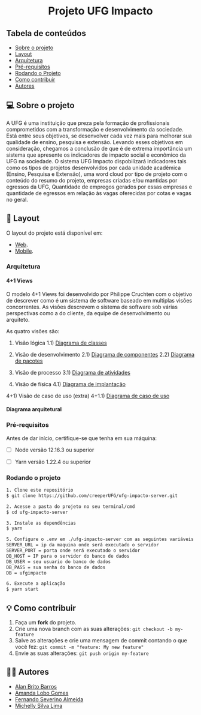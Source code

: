 <h1 align="center">Projeto UFG Impacto
</h1>

## Tabela de conteúdos

 * [Sobre o projeto](#-sobre-o-projeto)
 * [Layout](#-layout)
 * [Arquitetura](#arquitetura)
 * [Pré-requisitos](#pré-requisitos)
 * [Rodando o Projeto](#rodando-o-projeto)
 * [Como contribuir](#-como-contribuir)
 * [Autores](#-autores)

## 💻 Sobre o projeto

A UFG é uma instituição que preza pela formação de profissionais comprometidos com a transformação e desenvolvimento da sociedade. Está entre seus objetivos, se desenvolver cada vez mais para melhorar sua qualidade de ensino, pesquisa e extensão.
Levando esses objetivos em consideração, chegamos a conclusão de que é de extrema importância um sistema que apresente os indicadores de impacto social e econômico da UFG na sociedade.
O sistema UFG Impacto dispobilizará indicadores tais como os tipos de projetos desenvolvidos por cada unidade acadêmica (Ensino, Pesquisa e Extensão), uma word cloud por tipo de projeto com o conteúdo do resumo do projeto, empresas criadas e/ou mantidas por egressos da UFG, Quantidade de empregos gerados por essas empresas e quantidade de egressos em relação às vagas oferecidas por cotas e vagas no geral.


## 🎨 Layout

O layout do projeto está disponível em:
- [Web](https://www.figma.com/file/ikPCY9V3rPmLrtL0EWox2F/Untitled?node-id=0%3A1).
- [Mobile](https://www.figma.com/file/Wl3U6RMNMo0CTJd2ehJ0hV/UFGImpactoMobile?node-id=0%3A1).

### Arquitetura

#### 4+1 Views

O modelo 4+1 Views foi desenvolvido por Philippe Cruchten com o objetivo de descrever como é um sistema de software baseado em multiplas visões concorrentes. As visões descrevem o sistema de software sob várias perspectivas como a do cliente, da equipe de desenvolvimento ou arquiteto.

As quatro visões são:

1) Visão lógica
  1.1) [Diagrama de classes]()

2) Visão de desenvolvimento
  2.1) [Diagrama de componentes]()
  2.2) [Diagrama de pacotes]()

3) Visão de processo
  3.1) [Diagrama de atividades]()

4) Visão de física
  4.1) [Diagrama de implantação]()

4+1) Visão de caso de uso (extra) 
  4+1.1) [Diagrama de caso de uso]()


#### Diagrama arquitetural

### Pré-requisitos

Antes de dar início, certifique-se que tenha em sua máquina:
- [ ] Node versão 12.16.3 ou superior
- [ ] Yarn versão 1.22.4 ou superior


### Rodando o projeto

```bash
1. Clone este repositório
$ git clone https://github.com/creeperUFG/ufg-impacto-server.git

2. Acesse a pasta do projeto no seu terminal/cmd
$ cd ufg-impacto-server

3. Instale as dependências
$ yarn

5. Configure o .env em ./ufg-impacto-server com as seguintes variáveis de ambiente
SERVER_URL = ip da maquina onde será executado o servidor
SERVER_PORT = porta onde será executado o servidor
DB_HOST = IP para o servidor do banco de dados
DB_USER = seu usuario do banco de dados
DB_PASS = sua senha do banco de dados
DB = ufgimpacto

6. Execute a aplicação
$ yarn start

```

## 💡 Como contribuir

1. Faça um **fork** do projeto.
2. Crie uma nova branch com as suas alterações: `git checkout -b my-feature`
3. Salve as alterações e crie uma mensagem de commit contando o que você fez: `git commit -m "feature: My new feature"`
4. Envie as suas alterações: `git push origin my-feature`

## 👨‍💻 Autores

* [Alan Brito Barros](https://github.com/alanbbarros)
* [Amanda Lobo Gomes](https://github.com/amandalobo)
* [Fernando Severino Almeida](https://github.com/fernandosev)
* [Michelly Silva Lima](https://github.com/MichellyLima)
